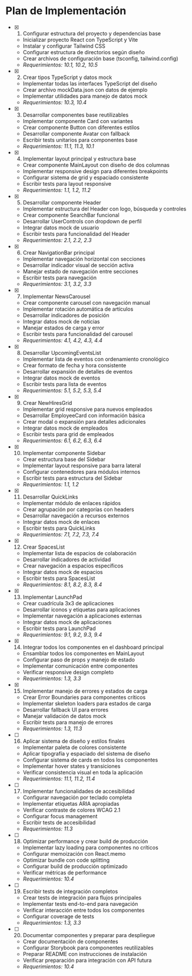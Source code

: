 # Plan de Implementación

- [x] 1. Configurar estructura del proyecto y dependencias base

  - Inicializar proyecto React con TypeScript y Vite
  - Instalar y configurar Tailwind CSS
  - Configurar estructura de directorios según diseño
  - Crear archivos de configuración base (tsconfig, tailwind.config)
  - _Requerimientos: 10.1, 10.2, 10.5_

- [x] 2. Crear tipos TypeScript y datos mock

  - Implementar todas las interfaces TypeScript del diseño
  - Crear archivo mockData.json con datos de ejemplo
  - Implementar utilidades para manejo de datos mock
  - _Requerimientos: 10.3, 10.4_

- [x] 3. Desarrollar componentes base reutilizables

  - Implementar componente Card con variantes
  - Crear componente Button con diferentes estilos
  - Desarrollar componente Avatar con fallback
  - Escribir tests unitarios para componentes base
  - _Requerimientos: 11.1, 11.3, 10.1_

- [x] 4. Implementar layout principal y estructura base

  - Crear componente MainLayout con diseño de dos columnas
  - Implementar responsive design para diferentes breakpoints
  - Configurar sistema de grid y espaciado consistente
  - Escribir tests para layout responsive
  - _Requerimientos: 1.1, 1.2, 11.2_

- [x] 5. Desarrollar componente Header

  - Implementar estructura del Header con logo, búsqueda y controles
  - Crear componente SearchBar funcional
  - Desarrollar UserControls con dropdown de perfil
  - Integrar datos mock de usuario
  - Escribir tests para funcionalidad del Header
  - _Requerimientos: 2.1, 2.2, 2.3_

- [x] 6. Crear NavigationBar principal

  - Implementar navegación horizontal con secciones
  - Desarrollar indicador visual de sección activa
  - Manejar estado de navegación entre secciones
  - Escribir tests para navegación
  - _Requerimientos: 3.1, 3.2, 3.3_

- [x] 7. Implementar NewsCarousel

  - Crear componente carousel con navegación manual
  - Implementar rotación automática de artículos
  - Desarrollar indicadores de posición
  - Integrar datos mock de noticias
  - Manejar estados de carga y error
  - Escribir tests para funcionalidad del carousel
  - _Requerimientos: 4.1, 4.2, 4.3, 4.4_

- [x] 8. Desarrollar UpcomingEventsList

  - Implementar lista de eventos con ordenamiento cronológico
  - Crear formato de fecha y hora consistente
  - Desarrollar expansión de detalles de eventos
  - Integrar datos mock de eventos
  - Escribir tests para lista de eventos
  - _Requerimientos: 5.1, 5.2, 5.3, 5.4_

- [x] 9. Crear NewHiresGrid

  - Implementar grid responsive para nuevos empleados
  - Desarrollar EmployeeCard con información básica
  - Crear modal o expansión para detalles adicionales
  - Integrar datos mock de empleados
  - Escribir tests para grid de empleados
  - _Requerimientos: 6.1, 6.2, 6.3, 6.4_

- [x] 10. Implementar componente Sidebar

  - Crear estructura base del Sidebar
  - Implementar layout responsive para barra lateral
  - Configurar contenedores para módulos internos
  - Escribir tests para estructura del Sidebar
  - _Requerimientos: 1.1, 1.2_

- [x] 11. Desarrollar QuickLinks

  - Implementar módulo de enlaces rápidos
  - Crear agrupación por categorías con headers
  - Desarrollar navegación a recursos externos
  - Integrar datos mock de enlaces
  - Escribir tests para QuickLinks
  - _Requerimientos: 7.1, 7.2, 7.3, 7.4_

- [x] 12. Crear SpacesList

  - Implementar lista de espacios de colaboración
  - Desarrollar indicadores de actividad
  - Crear navegación a espacios específicos
  - Integrar datos mock de espacios
  - Escribir tests para SpacesList
  - _Requerimientos: 8.1, 8.2, 8.3, 8.4_

- [x] 13. Implementar LaunchPad

  - Crear cuadrícula 3x3 de aplicaciones
  - Desarrollar iconos y etiquetas para aplicaciones
  - Implementar navegación a aplicaciones externas
  - Integrar datos mock de aplicaciones
  - Escribir tests para LaunchPad
  - _Requerimientos: 9.1, 9.2, 9.3, 9.4_

- [x] 14. Integrar todos los componentes en el dashboard principal

  - Ensamblar todos los componentes en MainLayout
  - Configurar paso de props y manejo de estado
  - Implementar comunicación entre componentes
  - Verificar responsive design completo
  - _Requerimientos: 1.3, 3.3_

- [x] 15. Implementar manejo de errores y estados de carga


  - Crear Error Boundaries para componentes críticos
  - Implementar skeleton loaders para estados de carga
  - Desarrollar fallback UI para errores
  - Manejar validación de datos mock
  - Escribir tests para manejo de errores
  - _Requerimientos: 1.3, 11.3_

- [ ] 16. Aplicar sistema de diseño y estilos finales

  - Implementar paleta de colores consistente
  - Aplicar tipografía y espaciado del sistema de diseño
  - Configurar sistema de cards en todos los componentes
  - Implementar hover states y transiciones
  - Verificar consistencia visual en toda la aplicación
  - _Requerimientos: 11.1, 11.2, 11.4_

- [ ] 17. Implementar funcionalidades de accesibilidad

  - Configurar navegación por teclado completa
  - Implementar etiquetas ARIA apropiadas
  - Verificar contraste de colores WCAG 2.1
  - Configurar focus management
  - Escribir tests de accesibilidad
  - _Requerimientos: 11.3_

- [ ] 18. Optimizar performance y crear build de producción

  - Implementar lazy loading para componentes no críticos
  - Configurar memoización con React.memo
  - Optimizar bundle con code splitting
  - Configurar build de producción optimizado
  - Verificar métricas de performance
  - _Requerimientos: 10.4_

- [ ] 19. Escribir tests de integración completos

  - Crear tests de integración para flujos principales
  - Implementar tests end-to-end para navegación
  - Verificar interacción entre todos los componentes
  - Configurar coverage de tests
  - _Requerimientos: 1.3, 3.3_

- [ ] 20. Documentar componentes y preparar para despliegue
  - Crear documentación de componentes
  - Configurar Storybook para componentes reutilizables
  - Preparar README con instrucciones de instalación
  - Verificar preparación para integración con API futura
  - _Requerimientos: 10.4_
